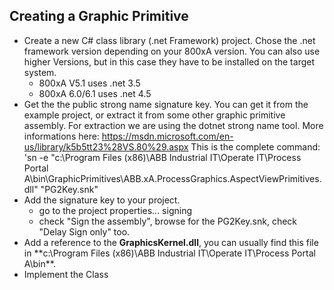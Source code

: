 ## Creating a Graphic Primitive
- Create a new C# class library (.net Framework) project. Chose the .net framework version depending on your 800xA version. You can also use higher Versions, but in this case they have to be installed on the target system.
    - 800xA V5.1 uses .net 3.5
    - 800xA 6.0/6.1 uses .net 4.5
- Get the the public strong name signature key. You can get it from the example project, or extract it from some other graphic primitive assembly. For extraction we are using the dotnet strong name tool. More informations here: https://msdn.microsoft.com/en-us/library/k5b5tt23%28VS.80%29.aspx
This is the complete command:
'sn -e "c:\Program Files (x86)\ABB Industrial IT\Operate IT\Process Portal A\bin\GraphicPrimitives\ABB.xA.ProcessGraphics.AspectViewPrimitives.dll" "PG2Key.snk"
- Add the signature key to your project.
    - go to the project properties... signing
    - check "Sign the assembly", browse for the PG2Key.snk, check "Delay Sign only" too.
- Add a reference to the **GraphicsKernel.dll**, you can usually find this file in **c:\Program Files (x86)\ABB Industrial IT\Operate IT\Process Portal A\bin\**.
- Implement the Class
